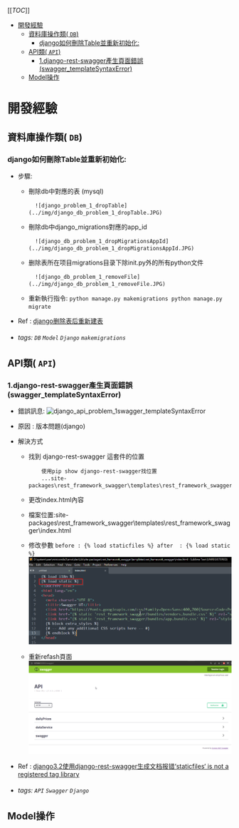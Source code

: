 [[_TOC_]]
- [開發經驗](#開發經驗)
  - [資料庫操作類( `DB`)](#資料庫操作類-db)
    - [django如何刪除Table並重新初始化:](#django如何刪除table並重新初始化)
  - [API類( `API`)](#api類-api)
    - [1.django-rest-swagger產生頁面錯誤(swagger_templateSyntaxError)](#1django-rest-swagger產生頁面錯誤swagger_templatesyntaxerror)
  - [Model操作](#model操作)


# 開發經驗
## 資料庫操作類( `DB`)

### django如何刪除Table並重新初始化:

- 步驟:
    - 刪除db中對應的表 (mysql)

            ![django_problem_1_dropTable](../img/django_db_problem_1_dropTable.JPG)

    - 刪除db中django_migrations對應的app_id
        
            ![django_db_problem_1_dropMigrationsAppId](../img/django_db_problem_1_dropMigrationsAppId.JPG)

    - 删除表所在项目migrations目录下除init.py外的所有python文件

            ![django_db_problem_1_removeFile](../img/django_db_problem_1_removeFile.JPG)
    - 重新執行指令:
            ```
                python manage.py makemigrations
                python manage.py migrate
            ```
        
- Ref : [django删除表后重新建表](https://blog.csdn.net/u011996193/article/details/105811769?spm=1001.2101.3001.6650.4&utm_medium=distribute.pc_relevant.none-task-blog-2%7Edefault%7ECTRLIST%7Edefault-4-105811769-blog-102973565.pc_relevant_default&depth_1-utm_source=distribute.pc_relevant.none-task-blog-2%7Edefault%7ECTRLIST%7Edefault-4-105811769-blog-102973565.pc_relevant_default&utm_relevant_index=7)
- ###### tags: `DB` `Model` `Django` `makemigrations`

## API類( `API`)
### 1.django-rest-swagger產生頁面錯誤(swagger_templateSyntaxError)
- 錯誤訊息:
        ![django_api_problem_1swagger_templateSyntaxError](../img/D:\GitHub\doc\backend\img\django_api_problem_1_swagger_templateSyntaxError.png)

- 原因 : 版本問題(django)
- 解決方式
    - 找到 django-rest-swagger 這套件的位置
        ```
            使用pip show django-rest-swagger找位置
            ...site-packages\rest_framework_swagger\templates\rest_framework_swagger
        ```
    - 更改index.html內容
    - 檔案位置:site-packages\rest_framework_swagger\templates\rest_framework_swagger\index.html
    - 修改參數
            ```
                before : {% load staticfiles %}
                after  : {% load static %}
            ```
            ![django_api_problem_1_swagger_index_syntaxerror_fix](../img/django_api_problem_1_swagger_index_syntaxerror_fix.png)

    - 重新refash頁面
            ![django_api_problem_1_swagger_templateSyntaxError_finish](../img/django_api_problem_1_swagger_templateSyntaxError_finish.png)

- Ref : [django3.2使用django-rest-swagger生成文档报错‘staticfiles‘ is not a registered tag library](https://blog.csdn.net/qq_39248122/article/details/117563521)
- ###### tags: `API` `Swagger` `Django`

## Model操作


